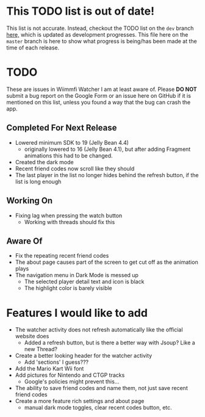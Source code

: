 # This TODO list is out of date!
This list is not accurate. Instead, checkout the TODO list on the `dev` branch [here,](https://github.com/brysonsteck/wiimmfi-watcher/blob/dev/TODO.md) which is updated as development progresses. This file here on the `master` branch is here to show what progress is being/has been made at the time of each release.

# TODO
These are issues in Wiimmfi Watcher I am at least aware of. Please **DO NOT** submit a bug report on the Google Form or an issue here on GitHub if it is mentioned on this list, unless you found a way that the bug can crash the app.

## Completed For Next Release
* Lowered minimum SDK to 19 (Jelly Bean 4.4)
    * originally lowered to 16 (Jelly Bean 4.1), but after adding Fragment animations this had to be changed.
* Created the dark mode
* Recent friend codes now scroll like they should
* The last player in the list no longer hides behind the refresh button, if the list is long enough

## Working On
* Fixing lag when pressing the watch button
    * Working with threads should fix this

## Aware Of
* Fix the repeating recent friend codes
* The about page causes part of the screen to get cut off as the animation plays
* The navigation menu in Dark Mode is messed up
    * The selected player detail text and icon is black
    * The highlight color is barely visible

# Features I would like to add
* The watcher activity does not refresh automatically like the official website does
    * Added a refresh button, but is there a better way with Jsoup? Like a new Thread?
* Create a better looking header for the watcher activity
    * Add 'sections' I guess???
* Add the Mario Kart Wii font
* Add pictures for Nintendo and CTGP tracks
    * Google's policies might prevent this...
* The ability to save friend codes and name them, not just save recent friend codes
* Create a more feature rich settings and about page
    * manual dark mode toggles, clear recent codes button, etc.


